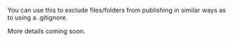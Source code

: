 You can use this to exclude files/folders from publishing in similar ways as to using a .gitignore.

More details coming soon.